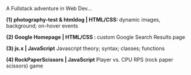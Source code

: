 A Fullstack adventure in Web Dev... 


<strong>(1) photography-test & htmldog | HTML/CSS: </strong>
dynamic images, background; on-hover events



<strong>(2) Google Homepage | HTML/CSS : </strong>
custom Google Search Results page



<strong>(3) js.x | JavaScript</strong>
Javascript theory; syntax; classes; functions



<strong>(4) RockPaperScissors | JavaScript</strong>
Player vs. CPU RPS (rock paper scissors) game 

